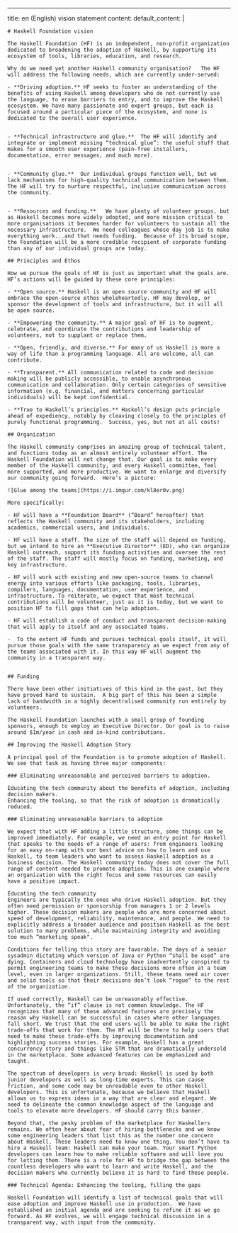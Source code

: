 ---
title: en (English) vision statement
content:
  default_content: |

    # Haskell Foundation vision

    The Haskell Foundation (HF) is an independent, non-profit organization dedicated to broadening the adoption of Haskell, by supporting its ecosystem of tools, libraries, education, and research.

    Why do we need yet another Haskell community organisation?   The HF will address the following needs, which are currently under-served:

    - **Driving adoption.** HF seeks to foster an understanding of the benefits of using Haskell among developers who do not currently use the language, to erase barriers to entry, and to improve the Haskell ecosystem. We have many passionate and expert groups, but each is focused around a particular piece of the ecosystem, and none is dedicated to the overall user experience.


    - **Technical infrastructure and glue.**  The HF will identify and integrate or implement missing “technical glue”: the useful stuff that makes for a smooth user experience (pain-free installers, documentation, error messages, and much more).


    - **Community glue.**  Our individual groups function well, but we lack mechanisms for high-quality technical communication between them.  The HF will try to nurture respectful, inclusive communication across the community.


    - **Resources and funding.**   We have plenty of volunteer groups, but as Haskell becomes more widely adopted, and more mission critical to more organisations it becomes harder for volunteers to sustain all the necessary infrastructure.  We need colleagues whose day job is to make everything work...and that needs funding.  Because of its broad scope, the Foundation will be a more credible recipient of corporate funding than any of our individual groups are today.

    ## Principles and Ethos

    How we pursue the goals of HF is just as important what the goals are. HF’s actions will be guided by these core principles:

    - **Open source.** Haskell is an open source community and HF will embrace the open-source ethos wholeheartedly. HF may develop, or sponsor the development of tools and infrastructure, but it will all be open source.

    - **Empowering the community.** A major goal of HF is to augment, celebrate, and coordinate the contributions and leadership of volunteers, not to supplant or replace them.

    - **Open, friendly, and diverse.** For many of us Haskell is more a way of life than a programming language. All are welcome, all can contribute.

    - **Transparent.** All communication related to code and decision making will be publicly accessible, to enable asynchronous communication and collaboration. Only certain categories of sensitive information (e.g. financial, and matters concerning particular individuals) will be kept confidential.

    - **True to Haskell’s principles.** Haskell’s design puts principle ahead of expediency, notably by cleaving closely to the principles of purely functional programming.  Success, yes, but not at all costs!

    ## Organization

    The Haskell community comprises an amazing group of technical talent, and functions today as an almost entirely volunteer effort. The Haskell Foundation will not change that. Our goal is to make every member of the Haskell community, and every Haskell committee, feel more supported, and more productive. We want to enlarge and diversify our community going forward.  Here’s a picture:

    ![Glue among the teams](https://i.imgur.com/kl8er0v.png)

    More specifically:

    - HF will have a **Foundation Board** (“Board” hereafter) that reflects the Haskell community and its stakeholders, including academics, commercial users, and individuals.

    - HF will have a staff. The size of the staff will depend on funding, but we intend to hire an **Executive Director** (ED), who can organize Haskell outreach, support its funding activities and oversee the rest of the staff. The staff will mostly focus on funding, marketing, and key infrastructure.

    - HF will work with existing and new open-source teams to channel energy into various efforts like packaging, tools, libraries, compilers, languages, documentation, user experience, and infrastructure. To reiterate, we expect that most technical contributions will be volunteer, just as it is today, but we want to position HF to fill gaps that can help adoption.

    - HF will establish a code of conduct and transparent decision-making that will apply to itself and any associated teams.

    -  To the extent HF funds and pursues technical goals itself, it will pursue those goals with the same transparency as we expect from any of the teams associated with it. In this way HF will augment the community in a transparent way.


    ## Funding

    There have been other initiatives of this kind in the past, but they have proved hard to sustain.  A big part of this has been a simple lack of bandwidth in a highly decentralised community run entirely by volunteers.

    The Haskell Foundation launches with a small group of founding sponsors, enough to employ an Executive Director. Our goal is to raise around $1m/year in cash and in-kind contributions.

    ## Improving the Haskell Adoption Story

    A principal goal of the Foundation is to promote adoption of Haskell.   We see that task as having three major components:

    ### Eliminating unreasonable and perceived barriers to adoption.

    Educating the tech community about the benefits of adoption, including decision makers.
    Enhancing the tooling, so that the risk of adoption is dramatically reduced.

    ### Eliminating unreasonable barriers to adoption

    We expect that with HF adding a little structure, some things can be improved immediately. For example, we need an entry point for Haskell that speaks to the needs of a range of users: from engineers looking for an easy on-ramp with our best advice on how to learn and use Haskell, to team leaders who want to assess Haskell adoption as a business decision. The Haskell community today does not cover the full range of content needed to promote adoption. This is one example where an organization with the right focus and some resources can easily have a positive impact.

    Educating the tech community
    Engineers are typically the ones who drive Haskell adoption. But they often need permission or sponsorship from managers 1 or 2 levels higher. These decision makers are people who are more concerned about speed of development, reliability, maintenance, and people. We need to explicitly address a broader audience and position Haskell as the best solution to many problems, while maintaining integrity and avoiding too much “marketing speak".

    Conditions for telling this story are favorable. The days of a senior sysadmin dictating which version of Java or Python “shall be used” are dying. Containers and cloud technology have inadvertently conspired to permit engineering teams to make these decisions more often at a team level, even in larger organizations. Still, these teams need air cover and solid tools so that their decisions don’t look “rogue” to the rest of the organization.

    If used correctly, Haskell can be unreasonably effective. Unfortunately, the “if” clause is not common knowledge. The HF recognizes that many of these advanced features are precisely the reason why Haskell can be successful in cases where other languages fall short. We trust that the end users will be able to make the right trade-offs that work for them. The HF will be there to help users that need to make these trade-offs by improving documentation and highlighting success stories. For example, Haskell has a great concurrency story and things like STM that are dramatically undersold in the marketplace. Some advanced features can be emphasized and taught.

    The spectrum of developers is very broad: Haskell is used by both junior developers as well as long-time experts. This can cause friction, and some code may be unreadable even to other Haskell developers. This is unfortunate, because we believe that Haskell allows us to express ideas in a way that are clear and elegant. We need to delineate the common knowledge aspect of the language and tools to elevate more developers. HF should carry this banner.

    Beyond that, the pesky problem of the marketplace for Haskellers remains. We often hear about fear of hiring bottlenecks and we know some engineering leaders that list this as the number one concern about Haskell. These leaders need to know one thing. You don’t have to hire a Haskell team: Haskell can make your team. Your smart Python developers can learn how to make reliable software and will love you for letting them. There is a role for HF to bridge the gap between the countless developers who want to learn and write Haskell, and the decision makers who currently believe it is hard to find these people.

    ### Technical Agenda: Enhancing the tooling, filling the gaps

    Haskell Foundation will identify a list of technical goals that will ease adoption and improve Haskell use in production.  We have established an initial agenda and are seeking to refine it as we go forward. As HF evolves, we will engage technical discussion in a transparent way, with input from the community.
